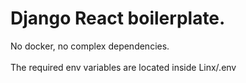 # Django React boilerplate.<br>
No docker, no complex dependencies. <br>
<br>
The required env variables are located inside Linx/.env
